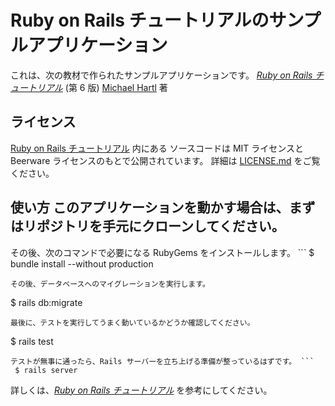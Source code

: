 # Ruby on Rails チュートリアルのサンプルアプリケーション
これは、次の教材で作られたサンプルアプリケーションです。
[*Ruby on Rails チュートリアル*](https://railstutorial.jp/) (第 6 版)
[Michael Hartl](https://www.michaelhartl.com/) 著
## ライセンス
[Ruby on Rails チュートリアル](https://railstutorial.jp/) 内にある ソースコードは MIT ライセンスと Beerware ライセンスのもとで公開されています。 詳細は [LICENSE.md](LICENSE.md) をご覧ください。
## 使い方 このアプリケーションを動かす場合は、まずはリポジトリを手元にクローンしてください。
その後、次のコマンドで必要になる RubyGems をインストールします。 ```
$ bundle install --without production
```
その後、データベースへのマイグレーションを実行します。
```
 $ rails db:migrate
```
最後に、テストを実行してうまく動いているかどうか確認してください。
```
$ rails test
```
テストが無事に通ったら、Rails サーバーを立ち上げる準備が整っているはずです。 ```
 $ rails server
```
詳しくは、[*Ruby on Rails チュートリアル*](https://railstutorial.jp/) を参考にしてください。
